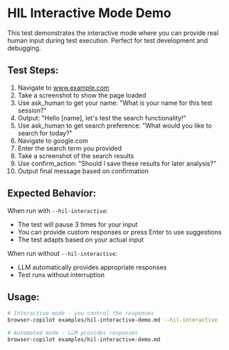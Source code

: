 # HIL Interactive Mode Demo

This test demonstrates the interactive mode where you can provide real human input
during test execution. Perfect for test development and debugging.

## Test Steps:

1. Navigate to www.example.com
2. Take a screenshot to show the page loaded
3. Use ask_human to get your name: "What is your name for this test session?"
4. Output: "Hello [name], let's test the search functionality!"
5. Use ask_human to get search preference: "What would you like to search for today?"
6. Navigate to google.com
7. Enter the search term you provided
8. Take a screenshot of the search results
9. Use confirm_action: "Should I save these results for later analysis?"
10. Output final message based on confirmation

## Expected Behavior:

When run with `--hil-interactive`:
- The test will pause 3 times for your input
- You can provide custom responses or press Enter to use suggestions
- The test adapts based on your actual input

When run without `--hil-interactive`:
- LLM automatically provides appropriate responses
- Test runs without interruption

## Usage:

```bash
# Interactive mode - you control the responses
browser-copilot examples/hil-interactive-demo.md --hil-interactive

# Automated mode - LLM provides responses
browser-copilot examples/hil-interactive-demo.md
```